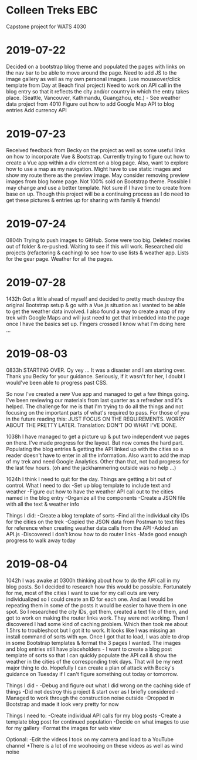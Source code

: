 # Colleen Treks EBC
Capstone project for WATS 4030

# 2019-07-22
Decided on a bootstrap blog theme and populated the pages with links on the nav bar to be able to move around the page.
Need to add JS to the image gallery as well as my own personal images. (use mouseover/click template from Day at Beach final project)
Need to work on API call in the blog entry so that it reflects the city and/or country in which the entry takes place. (Seattle, Vancouver, Kathmandu, Guangzhou, etc.) - See weather data project from 4010
Figure out how to add Google Map API to blog entries
Add currency API

# 2019-07-23
Received feedback from Becky on the project as well as some useful links on how to incorporate Vue & Bootstrap. Currently trying to figure out how to create a Vue app within a div element on a blog page. Also, want to explore how to use a map as my navigation. Might have to use static images and show my route there as the preview image. May consider removing preview images from blog home page. Not 100% sold on Bootstrap theme. Possible I may change and use a better template. Not sure if I have time to create from base on up. Though this project will be a continuing process as I do need to get these pictures & entries up for sharing with family & friends! 

# 2019-07-24
0804h 
Trying to push images to GitHub. Some were too big. Deleted movies out of folder & re-pushed. Waiting to see if this will work. Researched old projects (refactoring & caching) to see how to use lists & weather app. Lists for the gear page. Weather for all the pages. 

# 2019-07-28
1432h 
Got a little ahead of myself and decided to pretty much destroy the original Bootstrap setup & go with a Vue.js situation as I wanted to be able to get the weather data involved. I also found a way to create a map of my trek with Google Maps and will just need to get that imbedded into the page once I have the basics set up. Fingers crossed I know what I'm doing here ... 

# 2019-08-03
0833h
STARTING OVER. Oy vey ... It was a disaster and I am starting over. Thank you Becky for your guidance. Seriously, if it wasn't for her, I doubt I would've been able to progress past CSS. 

So now I've created a new Vue app and managed to get a few things going. I've been reviewing our materials from last quarter as a refresher and it's helped. The challenge for me is that I'm trying to do all the things and not focusing on the important parts of what's required to pass. For those of you in the future reading this: JUST FOCUS ON THE REQUIREMENTS. WORRY ABOUT THE PRETTY LATER. Translation: DON'T DO WHAT I'VE DONE.  

1038h
I have managed to get a picture up & put two independent vue pages on there. I've made progress for the layout. But now comes the hard part. Populating the blog entries & getting the API linked up with the cities so a reader doesn't have to enter in all the information. Also want to add the map of my trek and need Google Analytics. Other than that, not bad progress for the last few hours. (oh and the jackhammering outside was no help ...)

1624h
I think I need to quit for the day. Things are getting a bit out of control. What I need to do:
-Set up blog template to include text and weather
-Figure out how to have the weather API call out to the cities named in the blog entry
-Organize all the components
-Create a JSON file with all the text & weather info

Things I did:
-Create a blog template of sorts
-Find all the individual city IDs for the cities on the trek
-Copied the JSON data from Postman to text files for reference when creating weather data calls from the API
-Added an API.js
-Discovered I don't know how to do router links
-Made good enough progress to walk away today

# 2019-08-04
1042h
I was awake at 0300h thinking about how to do the API call in my blog posts. So I decided to research how this would be possible. Fortunately for me, most of the cities I want to use for my call outs are very individualized so I could create an ID for each one. And as I would be repeating them in some of the posts it would be easier to have them in one spot. So I researched the city IDs, got them, created a text file of them, and got to work on making the router links work. They were not working. Then I discovered I had some kind of caching problem. Which then took me about 1.5hrs to troubleshoot but I got it to work. It looks like I was missing an install command of sorts with `npm`. Once I got that to load, I was able to drop in some Bootstrap templates & format the 3 pages I wanted. The images and blog entries still have placeholders - I want to create a blog post template of sorts so that I can quickly populate the API call & show the weather in the cities of the corresponding trek days. That will be my next major thing to do. Hopefully I can create a plan of attack with Becky's guidance on Tuesday if I can't figure something out today or tomorrow.

Things I did - 
-Debug and figure out what I did wrong on the caching side of things
-Did not destroy this project & start over as I briefly considered
-Managed to work through the construction noise outside
-Dropped in Bootstrap and made it look very pretty for now

Things I need to: 
-Create individual API calls for my blog posts
-Create a template blog post for continued population
-Decide on what images to use for my gallery
-Format the images for web view

Optional:
-Edit the videos I took on my camera and load to a YouTube channel
    *There is a lot of me woohooing on these videos as well as wind noise

    
 

